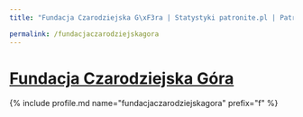 ```yaml
---
title: "Fundacja Czarodziejska G\xF3ra | Statystyki patronite.pl | Patromierz"

permalink: /fundacjaczarodziejskagora
---
```


# [Fundacja Czarodziejska Góra](https://patronite.pl/fundacjaczarodziejskagora)

{% include profile.md name="fundacjaczarodziejskagora" prefix="f" %}
